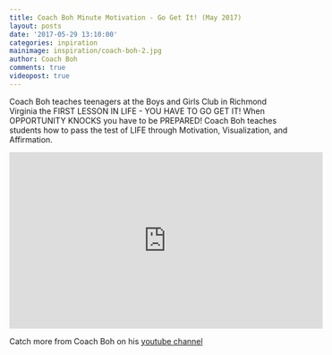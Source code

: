 ```yaml
---
title: Coach Boh Minute Motivation - Go Get It! (May 2017)
layout: posts
date: '2017-05-29 13:10:00'
categories: inpiration
mainimage: inspiration/coach-boh-2.jpg
author: Coach Boh
comments: true
videopost: true
---
```


Coach Boh teaches teenagers at the Boys and Girls Club in Richmond Virginia the FIRST LESSON IN LIFE - YOU HAVE TO GO GET IT!  When OPPORTUNITY KNOCKS you have to be PREPARED! Coach Boh teaches students how to pass the test of LIFE through Motivation, Visualization, and Affirmation.

<div class="embed-responsive embed-responsive-16by9">
  <iframe class="embed-responsive-item" width="560" height="315" src="https://www.youtube.com/embed/Y32YlBVI36k?enablejsapi=1&autoplay=0&cc_load_policy=0&iv_load_policy=3&loop=1&modestbranding=0&rel=0&showinfo=0&theme=dark&color=red&autohide=2&controls=2&playsinline=1" frameborder="0" allowfullscreen></iframe>
</div>

Catch more from Coach Boh on his <a href="https://www.youtube.com/coachboh" target="_blank">youtube channel</a>